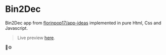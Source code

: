 # Bin2Dec
Bin2Dec app from [florinpop17/app-ideas](https://github.com/florinpop17/app-ideas) implemented in pure Html, Css and Javascript.

> Live preview [here](https://isaacamaro03.github.io/app-ideas-bin2dec/).

🔧⚙
